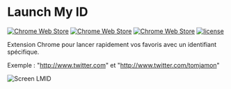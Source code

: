 # Launch My ID

[![Chrome Web Store](https://img.shields.io/chrome-web-store/v/jfejhdbhehbbiejljkjdgaikandkbjko.svg)]()
[![Chrome Web Store](https://img.shields.io/chrome-web-store/d/jfejhdbhehbbiejljkjdgaikandkbjko.svg)]()
[![Chrome Web Store](https://img.shields.io/chrome-web-store/rating/jfejhdbhehbbiejljkjdgaikandkbjko.svg)]()
[![license](https://img.shields.io/badge/Licence-MIT-blue.svg)]()

Extension Chrome pour lancer rapidement vos favoris avec un identifiant spécifique.

Exemple : "http://www.twitter.com" et "http://www.twitter.com/tomjamon"

![Screen LMID](https://lh3.googleusercontent.com/Ob0V--ca7iMoVyl0_8MfDj5n4fBm7EQS9EALKoUwsUp824qwuEnjqbD05gGWHNZlXXskhVexrA=s640-h400-e365-rw "Screen LMID")

